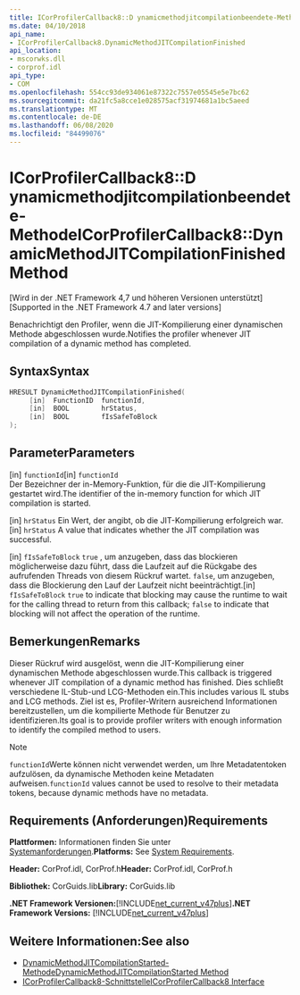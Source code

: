 ```yaml
---
title: ICorProfilerCallback8::D ynamicmethodjitcompilationbeendete-Methode
ms.date: 04/10/2018
api_name:
- ICorProfilerCallback8.DynamicMethodJITCompilationFinished
api_location:
- mscorwks.dll
- corprof.idl
api_type:
- COM
ms.openlocfilehash: 554cc93de934061e87322c7557e05545e5e7bc62
ms.sourcegitcommit: da21fc5a8cce1e028575acf31974681a1bc5aeed
ms.translationtype: MT
ms.contentlocale: de-DE
ms.lasthandoff: 06/08/2020
ms.locfileid: "84499076"
---
```

# <a name="icorprofilercallback8dynamicmethodjitcompilationfinished-method"></a><span data-ttu-id="2a06e-102">ICorProfilerCallback8::D ynamicmethodjitcompilationbeendete-Methode</span><span class="sxs-lookup"><span data-stu-id="2a06e-102">ICorProfilerCallback8::DynamicMethodJITCompilationFinished Method</span></span>
<span data-ttu-id="2a06e-103">[Wird in der .NET Framework 4,7 und höheren Versionen unterstützt]</span><span class="sxs-lookup"><span data-stu-id="2a06e-103">[Supported in the .NET Framework 4.7 and later versions]</span></span>  
  
<span data-ttu-id="2a06e-104">Benachrichtigt den Profiler, wenn die JIT-Kompilierung einer dynamischen Methode abgeschlossen wurde.</span><span class="sxs-lookup"><span data-stu-id="2a06e-104">Notifies the profiler whenever JIT compilation of a dynamic method has completed.</span></span>  
  
## <a name="syntax"></a><span data-ttu-id="2a06e-105">Syntax</span><span class="sxs-lookup"><span data-stu-id="2a06e-105">Syntax</span></span>  
  
```cpp  
HRESULT DynamicMethodJITCompilationFinished(  
     [in]  FunctionID  functionId,
     [in]  BOOL        hrStatus,
     [in]  BOOL        fIsSafeToBlock
);  
```  
  
## <a name="parameters"></a><span data-ttu-id="2a06e-106">Parameter</span><span class="sxs-lookup"><span data-stu-id="2a06e-106">Parameters</span></span>  
<span data-ttu-id="2a06e-107">[in] `functionId`</span><span class="sxs-lookup"><span data-stu-id="2a06e-107">[in] `functionId`</span></span>  
<span data-ttu-id="2a06e-108">Der Bezeichner der in-Memory-Funktion, für die die JIT-Kompilierung gestartet wird.</span><span class="sxs-lookup"><span data-stu-id="2a06e-108">The identifier of the in-memory function for which JIT compilation is started.</span></span>

<span data-ttu-id="2a06e-109">[in] `hrStatus` Ein Wert, der angibt, ob die JIT-Kompilierung erfolgreich war.</span><span class="sxs-lookup"><span data-stu-id="2a06e-109">[in] `hrStatus` A value that indicates whether the JIT compilation was successful.</span></span>

<span data-ttu-id="2a06e-110">[in] `fIsSafeToBlock` 
 `true` , um anzugeben, dass das blockieren möglicherweise dazu führt, dass die Laufzeit auf die Rückgabe des aufrufenden Threads von diesem Rückruf wartet. `false`, um anzugeben, dass die Blockierung den Lauf der Laufzeit nicht beeinträchtigt.</span><span class="sxs-lookup"><span data-stu-id="2a06e-110">[in] `fIsSafeToBlock`
`true` to indicate that blocking may cause the runtime to wait for the calling thread to return from this callback; `false` to indicate that blocking will not affect the operation of the runtime.</span></span>  

## <a name="remarks"></a><span data-ttu-id="2a06e-111">Bemerkungen</span><span class="sxs-lookup"><span data-stu-id="2a06e-111">Remarks</span></span>  

<span data-ttu-id="2a06e-112">Dieser Rückruf wird ausgelöst, wenn die JIT-Kompilierung einer dynamischen Methode abgeschlossen wurde.</span><span class="sxs-lookup"><span data-stu-id="2a06e-112">This callback is triggered whenever JIT compilation of a dynamic method has finished.</span></span> <span data-ttu-id="2a06e-113">Dies schließt verschiedene IL-Stub-und LCG-Methoden ein.</span><span class="sxs-lookup"><span data-stu-id="2a06e-113">This includes various IL stubs and LCG methods.</span></span> <span data-ttu-id="2a06e-114">Ziel ist es, Profiler-Writern ausreichend Informationen bereitzustellen, um die kompilierte Methode für Benutzer zu identifizieren.</span><span class="sxs-lookup"><span data-stu-id="2a06e-114">Its goal is to provide profiler writers with enough information to identify the compiled method to users.</span></span>

> [!NOTE]
> <span data-ttu-id="2a06e-115">`functionId`Werte können nicht verwendet werden, um Ihre Metadatentoken aufzulösen, da dynamische Methoden keine Metadaten aufweisen.</span><span class="sxs-lookup"><span data-stu-id="2a06e-115">`functionId` values cannot be used to resolve to their metadata tokens, because dynamic methods have no metadata.</span></span>

## <a name="requirements"></a><span data-ttu-id="2a06e-116">Requirements (Anforderungen)</span><span class="sxs-lookup"><span data-stu-id="2a06e-116">Requirements</span></span>  
 <span data-ttu-id="2a06e-117">**Plattformen:** Informationen finden Sie unter [Systemanforderungen](../../get-started/system-requirements.md).</span><span class="sxs-lookup"><span data-stu-id="2a06e-117">**Platforms:** See [System Requirements](../../get-started/system-requirements.md).</span></span>  
  
 <span data-ttu-id="2a06e-118">**Header:** CorProf.idl, CorProf.h</span><span class="sxs-lookup"><span data-stu-id="2a06e-118">**Header:** CorProf.idl, CorProf.h</span></span>  
  
 <span data-ttu-id="2a06e-119">**Bibliothek:** CorGuids.lib</span><span class="sxs-lookup"><span data-stu-id="2a06e-119">**Library:** CorGuids.lib</span></span>  
  
 <span data-ttu-id="2a06e-120">**.NET Framework Versionen:**[!INCLUDE[net_current_v47plus](../../../../includes/net-current-v47plus.md)]</span><span class="sxs-lookup"><span data-stu-id="2a06e-120">**.NET Framework Versions:** [!INCLUDE[net_current_v47plus](../../../../includes/net-current-v47plus.md)]</span></span>  
  
## <a name="see-also"></a><span data-ttu-id="2a06e-121">Weitere Informationen:</span><span class="sxs-lookup"><span data-stu-id="2a06e-121">See also</span></span>

- [<span data-ttu-id="2a06e-122">DynamicMethodJITCompilationStarted-Methode</span><span class="sxs-lookup"><span data-stu-id="2a06e-122">DynamicMethodJITCompilationStarted Method</span></span>](icorprofilercallback8-dynamicmethodjitcompilationstarted-method.md)
- [<span data-ttu-id="2a06e-123">ICorProfilerCallback8-Schnittstelle</span><span class="sxs-lookup"><span data-stu-id="2a06e-123">ICorProfilerCallback8 Interface</span></span>](icorprofilercallback8-interface.md)
